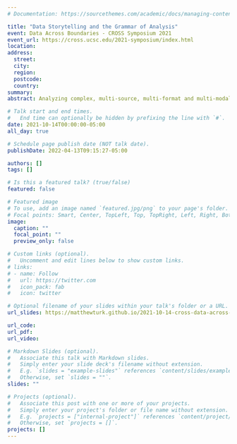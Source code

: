 ```yaml
---
# Documentation: https://sourcethemes.com/academic/docs/managing-content/

title: "Data Storytelling and the Grammar of Analysis"
event: Data Across Boundaries - CROSS Symposium 2021
event_url: https://cross.ucsc.edu/2021-symposium/index.html
location:
address:
  street:
  city:
  region:
  postcode:
  country:
summary:
abstract: Analyzing complex, multi-source, multi-format and multi-modal data from astrophysical simulations, observations and theory requires methods for transforming raw numbers into manipulable quantities, and the application of high-level semantic models on top of those quantities. In this talk I will present methods for defining and applying a grammar of analysis to volumetric astrophysical data, and describe the implications this has for visualization, analysis and inference in astrophysics.

# Talk start and end times.
#   End time can optionally be hidden by prefixing the line with `#`.
date: 2021-10-14T00:00:00-05:00
all_day: true

# Schedule page publish date (NOT talk date).
publishDate: 2022-04-13T09:15:27-05:00

authors: []
tags: []

# Is this a featured talk? (true/false)
featured: false

# Featured image
# To use, add an image named `featured.jpg/png` to your page's folder. 
# Focal points: Smart, Center, TopLeft, Top, TopRight, Left, Right, BottomLeft, Bottom, BottomRight.
image:
  caption: ""
  focal_point: ""
  preview_only: false

# Custom links (optional).
#   Uncomment and edit lines below to show custom links.
# links:
# - name: Follow
#   url: https://twitter.com
#   icon_pack: fab
#   icon: twitter

# Optional filename of your slides within your talk's folder or a URL.
url_slides: https://matthewturk.github.io/2021-10-14-cross-data-across-boundaries/

url_code:
url_pdf:
url_video:

# Markdown Slides (optional).
#   Associate this talk with Markdown slides.
#   Simply enter your slide deck's filename without extension.
#   E.g. `slides = "example-slides"` references `content/slides/example-slides.md`.
#   Otherwise, set `slides = ""`.
slides: ""

# Projects (optional).
#   Associate this post with one or more of your projects.
#   Simply enter your project's folder or file name without extension.
#   E.g. `projects = ["internal-project"]` references `content/project/deep-learning/index.md`.
#   Otherwise, set `projects = []`.
projects: []
---
```

